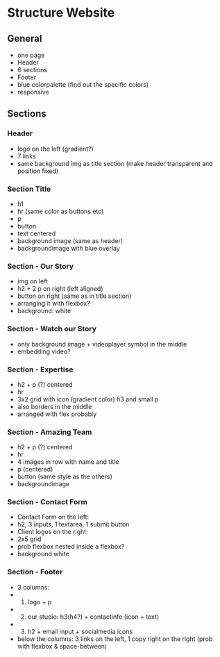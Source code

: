 # Structure Website

## General

- one page
- Header
- 6 sections
- Footer
- blue colorpalette (find out the specific colors)
- responsive

## Sections

### Header

- logo on the left (gradient?)
- 7 links
- same background img as title section (make header transparent and position fixed)

### Section Title

- h1
- hr (same color as buttons etc)
- p
- button
- text centered
- background image (same as header)
- backgroundimage with blue overlay

### Section - Our Story

- img on left
- h2 + 2 p on right (left aligned)
- button on right (same as in title section)
- arranging it with flexbox?
- background: white

### Section - Watch our Story

- only background image + videoplayer symbol in the middle
- embedding video?

### Section - Expertise

- h2 + p (?) centered
- hr
- 3x2 grid with icon (gradient color) h3 and small p
- also borders in the middle
- arranged with flex probably

### Section - Amazing Team

- h2 + p (?) centered
- hr
- 4 images in row with name and title
- p (centered)
- button (same style as the others)
- backgroundimage

### Section - Contact Form

- Contact Form on the left:
- h2, 3 inputs, 1 textarea, 1 submit button
- Client logos on the right:
- 2x5 grid
- prob flexbox nested inside a flexbox?
- background white

### Section - Footer

- 3 columns:
- 1. logo + p
- 2. our studio: h3(h4?) + contactinfo (icon + text)
- 3. h2 + email input + socialmedia icons
- below the columns: 3 links on the left, 1 copy right on the right (prob with flexbox & space-between)
